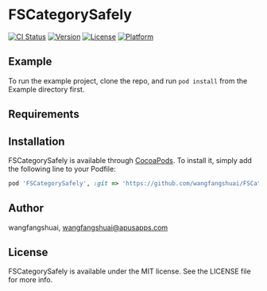 # FSCategorySafely

[![CI Status](https://img.shields.io/travis/wangfangshuai/FSCategorySafely.svg?style=flat)](https://travis-ci.org/wangfangshuai/FSCategorySafely)
[![Version](https://img.shields.io/cocoapods/v/FSCategorySafely.svg?style=flat)](https://cocoapods.org/pods/FSCategorySafely)
[![License](https://img.shields.io/cocoapods/l/FSCategorySafely.svg?style=flat)](https://cocoapods.org/pods/FSCategorySafely)
[![Platform](https://img.shields.io/cocoapods/p/FSCategorySafely.svg?style=flat)](https://cocoapods.org/pods/FSCategorySafely)

## Example

To run the example project, clone the repo, and run `pod install` from the Example directory first.

## Requirements

## Installation

FSCategorySafely is available through [CocoaPods](https://cocoapods.org). To install
it, simply add the following line to your Podfile:

```ruby
pod 'FSCategorySafely', :git => 'https://github.com/wangfangshuai/FSCategorySafely.git', :tag => '0.0.1'
```

## Author

wangfangshuai, wangfangshuai@apusapps.com

## License

FSCategorySafely is available under the MIT license. See the LICENSE file for more info.
